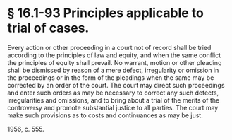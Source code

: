# § 16.1-93 Principles applicable to trial of cases.

<p>Every action or other proceeding in a court not of record shall be tried according to the principles of law and equity, and when the same conflict the principles of equity shall prevail. No warrant, motion or other pleading shall be dismissed by reason of a mere defect, irregularity or omission in the proceedings or in the form of the pleadings when the same may be corrected by an order of the court. The court may direct such proceedings and enter such orders as may be necessary to correct any such defects, irregularities and omissions, and to bring about a trial of the merits of the controversy and promote substantial justice to all parties. The court may make such provisions as to costs and continuances as may be just.</p><p>1956, c. 555.</p>
